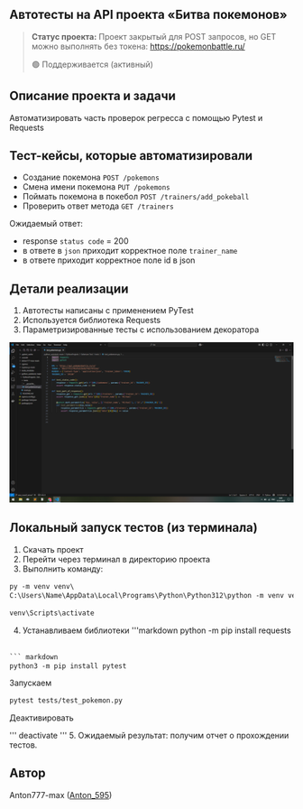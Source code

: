 <h2>Автотесты на API проекта «Битва покемонов»</h2>

> **Статус проекта:**
> Проект закрытый для POST запросов, но GET можно выполнять без токена: https://pokemonbattle.ru/
> 
> 🟢 Поддерживается (активный) 

## Описание проекта и задачи
Автоматизировать часть проверок регресса с помощью Pytest и Requests

## Тест-кейсы, которые автоматизировали
* Создание покемона `POST /pokemons`
* Смена имени покемона `PUT /pokemons`
* Поймать покемона в покебол `POST /trainers/add_pokeball`
* Проверить ответ метода `GET /trainers`

Ожидаемый ответ: 
* response `status code` = 200
* в ответе в `json` приходит корректное поле `trainer_name`
* в ответе приходит корректное поле id в json

## Детали реализации

1. Автотесты написаны с применением PyTest
2. Используется библиотека Requests
3. Параметризированные тесты с использованием декоратора

![image](https://raw.githubusercontent.com/Anton777-max/python_autotests/refs/heads/main/test_pokemons.png.png)

## Локальный запуск тестов (из терминала)
1. Скачать проект
2. Перейти через терминал в директорию проекта
3. Выполнить команду:



``` markdown
py -m venv venv\
C:\Users\Name\AppData\Local\Programs\Python\Python312\python -m venv venv\
```

``` markdown
venv\Scripts\activate
```

4. Устанавливаем библиотеки
'''markdown
python -m pip install requests
```

``` markdown
python3 -m pip install pytest
```

Запускаем
``` markdown
pytest tests/test_pokemon.py
```
Деактивировать

''' deactivate
'''
5. Ожидаемый результат: получим отчет о прохождении тестов.


## Автор

Anton777-max ([Anton_595](https://t.me/Anton_595))
